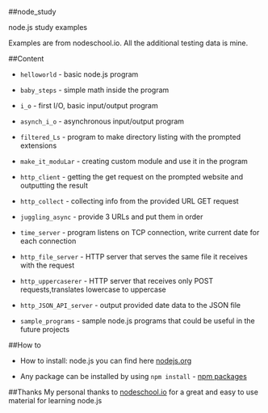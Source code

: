 ##node_study


node.js study examples

Examples are from nodeschool.io.
All the additional testing data is mine.

##Content

* ```helloworld``` - basic node.js program

* ```baby_steps``` - simple math inside the program

* ```i_o``` - first I/O, basic input/output program

* ```asynch_i_o``` - asynchronous input/output program

* ```filtered_Ls``` - program to make directory listing with the prompted extensions

* ```make_it_moduLar``` - creating custom module and use it in the program

* ```http_client``` - getting the get request on the prompted website and outputting the result

* ```http_collect``` - collecting info from the provided URL GET request

* ```juggling_async``` - provide 3 URLs and put them in order

* ```time_server``` - program listens on TCP connection, write current date for each connection

* ```http_file_server``` - HTTP server that serves the same file it receives with the request

* ```http_uppercaserer``` - HTTP server that receives only POST requests,translates lowercase to uppercase 
* ```http_JSON_API_server``` - output provided date data to the JSON file
 
* ```sample_programs``` - sample node.js programs that could be useful in the future projects

##How to

* How to install: node.js you can find here [nodejs.org](http://nodejs.org)

* Any package can be installed by using  ```npm install``` - [npm packages](https://npmjs.org)

##Thanks
My personal thanks to [nodeschool.io](http://nodeschool.io) for a great and easy to use material for learning node.js
